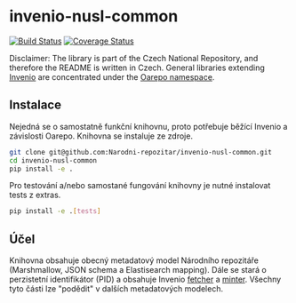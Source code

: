 # invenio-nusl-common

[![Build Status](https://travis-ci.org/Narodni-repozitar/invenio-nusl-common.svg?branch=master)](https://travis-ci.org/Narodni-repozitar/invenio-nusl-common)
[![Coverage Status](https://coveralls.io/repos/github/Narodni-repozitar/invenio-nusl-common/badge.svg)](https://coveralls.io/github/Narodni-repozitar/invenio-nusl-common)

Disclaimer: The library is part of the Czech National Repository, and therefore the README is written in Czech.
General libraries extending [Invenio](https://github.com/inveniosoftware) are concentrated under the [Oarepo
 namespace](https://github.com/oarepo).
 
 ## Instalace
 
 Nejedná se o samostatně funkční knihovnu, proto potřebuje běžící Invenio a závislosti Oarepo.
 Knihovna se instaluje ze zdroje.
 
 ```bash
git clone git@github.com:Narodni-repozitar/invenio-nusl-common.git
cd invenio-nusl-common
pip install -e .
```

Pro testování a/nebo samostané fungování knihovny je nutné instalovat tests z extras.

```bash
pip install -e .[tests]
```

## Účel

Knihovna obsahuje obecný metadatový model Národního repozitáře (Marshmallow, JSON schema a Elastisearch mapping).
Dále se stará o perzistetní identifikátor (PID) a obsahuje Invenio
[fetcher](https://invenio-pidstore.readthedocs.io/en/latest/usage.html#fetchers) 
a&nbsp;[minter](https://invenio-pidstore.readthedocs.io/en/latest/usage.html#minters). Všechny tyto části lze 
"podědit" v dalších metadatových modelech.